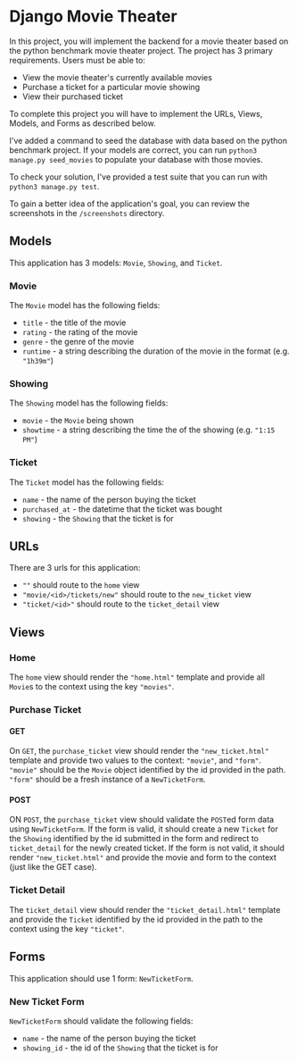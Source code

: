 # Django Movie Theater

In this project, you will implement the backend for a movie theater based on
the python benchmark movie theater project. The project has 3 primary
requirements. Users must be able to:

- View the movie theater's currently available movies
- Purchase a ticket for a particular movie showing
- View their purchased ticket

To complete this project you will have to implement the URLs, Views, Models, and
Forms as described below.

I've added a command to seed the database with data based on the python benchmark
project. If your models are correct, you can run `python3 manage.py seed_movies`
to populate your database with those movies.

To check your solution, I've provided a test suite that you can run with
`python3 manage.py test`.

To gain a better idea of the application's goal, you can review the screenshots
in the `/screenshots` directory.

## Models

This application has 3 models: `Movie`, `Showing`, and `Ticket`.

### Movie

The `Movie` model has the following fields:

- `title` - the title of the movie
- `rating` - the rating of the movie
- `genre` - the genre of the movie
- `runtime` - a string describing the duration of the movie in the format (e.g. `"1h39m"`)

### Showing

The `Showing` model has the following fields:

- `movie` - the `Movie` being shown
- `showtime` - a string describing the time the of the showing (e.g. `"1:15 PM"`)

### Ticket

The `Ticket` model has the following fields:

- `name` - the name of the person buying the ticket
- `purchased_at` - the datetime that the ticket was bought
- `showing` - the `Showing` that the ticket is for

## URLs

There are 3 urls for this application:

- `""` should route to the `home` view
- `"movie/<id>/tickets/new"` should route to the `new_ticket` view
- `"ticket/<id>"` should route to the `ticket_detail` view

## Views

### Home

The `home` view should render the `"home.html"` template and provide all
`Movie`s to the context using the key `"movies"`.

### Purchase Ticket

#### GET

On `GET`, the `purchase_ticket` view should render the `"new_ticket.html"`
template and provide two values to the context: `"movie"`, and `"form"`.
`"movie"` should be the `Movie` object identified by the id provided in
the path. `"form"` should be a fresh instance of a `NewTicketForm`.

#### POST

ON `POST`, the `purchase_ticket` view should validate the `POST`ed
form data using `NewTicketForm`. If the form is valid, it should create a new
`Ticket` for the `Showing` identified by the id submitted in the form and
redirect to `ticket_detail` for the newly created ticket. If the form is not
valid, it should render `"new_ticket.html"` and provide the movie and form
to the context (just like the GET case).

### Ticket Detail

The `ticket_detail` view should render the `"ticket_detail.html"` template
and provide the `Ticket` identified by the id provided in the path to the
context using the key `"ticket"`.

## Forms

This application should use 1 form: `NewTicketForm`.

### New Ticket Form

`NewTicketForm` should validate the following fields:

- `name` - the name of the person buying the ticket
- `showing_id` - the id of the `Showing` that the ticket is for